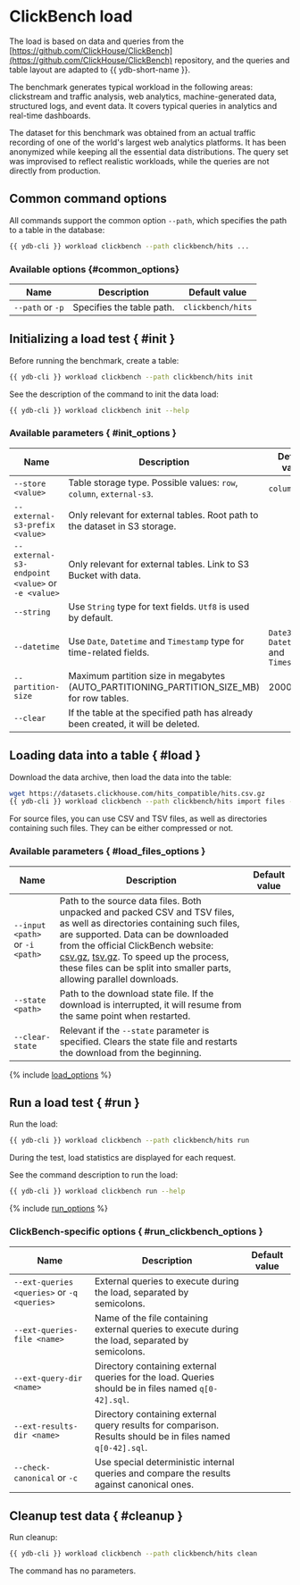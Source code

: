 # ClickBench load

The load is based on data and queries from the [https://github.com/ClickHouse/ClickBench](https://github.com/ClickHouse/ClickBench) repository, and the queries and table layout are adapted to {{ ydb-short-name }}.

The benchmark generates typical workload in the following areas: clickstream and traffic analysis, web analytics, machine-generated data, structured logs, and event data. It covers typical queries in analytics and real-time dashboards.

The dataset for this benchmark was obtained from an actual traffic recording of one of the world's largest web analytics platforms. It has been anonymized while keeping all the essential data distributions. The query set was improvised to reflect realistic workloads, while the queries are not directly from production.

## Common command options

All commands support the common option `--path`, which specifies the path to a table in the database:

```bash
{{ ydb-cli }} workload clickbench --path clickbench/hits ...
```

### Available options {#common_options}

| Name          | Description                                                       | Default value             |
|----------------------|---------------------------------------------------------------------------|---------------------------|
| `--path` or `-p`     | Specifies the table path.                                           | `clickbench/hits`         |

## Initializing a load test { #init }

Before running the benchmark, create a table:

```bash
{{ ydb-cli }} workload clickbench --path clickbench/hits init
```

See the description of the command to init the data load:

```bash
{{ ydb-cli }} workload clickbench init --help
```

### Available parameters { #init_options }

| Name          | Description                                                       | Default value             |
|--------------------------------------------------|---------------------------------------------------------------------------|----------------------------|
| `--store <value>`                                | Table storage type. Possible values: `row`, `column`, `external-s3`.      | `column`.                     |
| `--external-s3-prefix <value>`                   | Only relevant for external tables. Root path to the dataset in S3 storage.|                            |
| `--external-s3-endpoint <value>` or `-e <value>` | Only relevant for external tables. Link to S3 Bucket with data.           |                            |
| `--string`                                       | Use `String` type for text fields. `Utf8` is used by default.             |                            |
| `--datetime`                                     | Use `Date`, `Datetime` and `Timestamp` type for time-related fields.      |`Date32`, `Datetime64` and `Timestamp64`|
|  `--partition-size` | Maximum partition size in megabytes (AUTO_PARTITIONING_PARTITION_SIZE_MB) for row tables. | 2000 |
| `--clear`                                        | If the table at the specified path has already been created, it will be deleted.|                      |

## Loading data into a table { #load }

Download the data archive, then load the data into the table:

```bash
wget https://datasets.clickhouse.com/hits_compatible/hits.csv.gz
{{ ydb-cli }} workload clickbench --path clickbench/hits import files --input hits.csv.gz
```

For source files, you can use CSV and TSV files, as well as directories containing such files. They can be either compressed or not.

### Available parameters { #load_files_options }

| Name | Description | Default value |
|---|---|---|
| `--input <path>` or `-i <path>` | Path to the source data files. Both unpacked and packed CSV and TSV files, as well as directories containing such files, are supported. Data can be downloaded from the official ClickBench website: [csv.gz](https://datasets.clickhouse.com/hits_compatible/hits.csv.gz), [tsv.gz](https://datasets.clickhouse.com/hits_compatible/hits.tsv.gz). To speed up the process, these files can be split into smaller parts, allowing parallel downloads. | |
| `--state <path>`                | Path to the download state file. If the download is interrupted, it will resume from the same point when restarted.                                                                                                                                                                                                                                                                                                                                           | |
| `--clear-state`                 | Relevant if the `--state` parameter is specified. Clears the state file and restarts the download from the beginning.                                                                                                                                                                                                                                                                                                                                          | |

{% include [load_options](./_includes/workload/load_options.md) %}

## Run a load test { #run }

Run the load:

```bash
{{ ydb-cli }} workload clickbench --path clickbench/hits run
```

During the test, load statistics are displayed for each request.

See the command description to run the load:

```bash
{{ ydb-cli }} workload clickbench run --help
```

{% include [run_options](./_includes/workload/run_options.md) %}

### ClickBench-specific options { #run_clickbench_options }

| Name                                        | Description                                                                                                 | Default value |
|---------------------------------------------|-------------------------------------------------------------------------------------------------------------|---------------|
| `--ext-queries <queries>` or `-q <queries>` | External queries to execute during the load, separated by semicolons.                                       |               |
| `--ext-queries-file <name>`                 | Name of the file containing external queries to execute during the load, separated by semicolons.           |               |
| `--ext-query-dir <name>`                    | Directory containing external queries for the load. Queries should be in files named `q[0-42].sql`.         |               |
| `--ext-results-dir <name>`                  | Directory containing external query results for comparison. Results should be in files named `q[0-42].sql`. |               |
| `--check-canonical` or `-c`                 | Use special deterministic internal queries and compare the results against canonical ones.                  |               |

## Cleanup test data { #cleanup }

Run cleanup:

```bash
{{ ydb-cli }} workload clickbench --path clickbench/hits clean
```

The command has no parameters.
